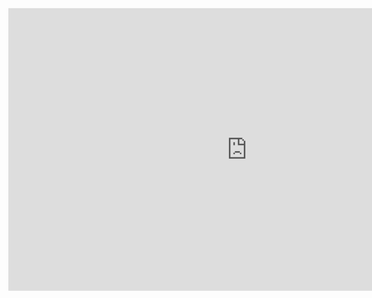 <iframe src="https://docs.google.com/presentation/d/e/2PACX-1vSaTLk4TQ2HYZN0oHpQOtL4Z7Eb5iWFe9XtSpEfVOhz1Zej_YPxcgDOwE-ZqPaLsMvZAaqMmhMdhqpc/embed?start=false&loop=false&delayms=3000&rm=minimal" frameborder="0" width="960" height="569" allowfullscreen="true" mozallowfullscreen="true" webkitallowfullscreen="true"></iframe>

<style>
.punch-viewer-navbar-fixed {
display: none;
}
</style>
